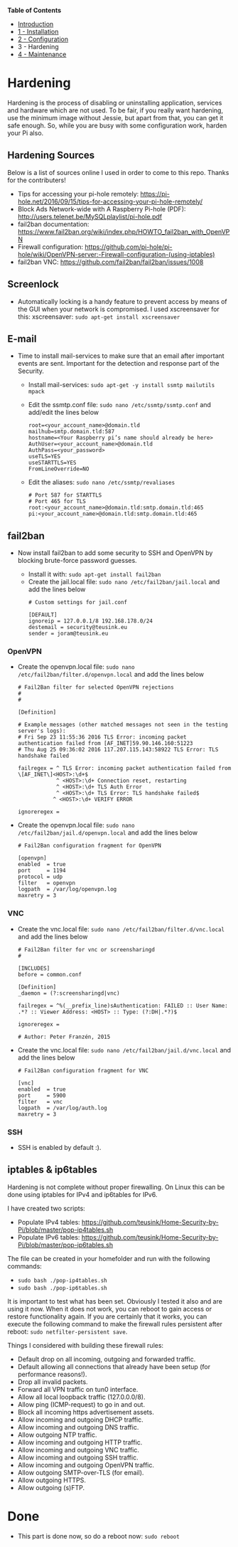 **Table of Contents**
- [Introduction](https://github.com/teusink/Home-Security-by-Pi/blob/master/README.md)
- [1 - Installation](https://github.com/teusink/Home-Security-by-Pi/blob/master/1-Installation.md)
- [2 - Configuration](https://github.com/teusink/Home-Security-by-Pi/blob/master/2-Configuration.md)
- 3 - Hardening
- [4 - Maintenance](https://github.com/teusink/Home-Security-by-Pi/blob/master/4-Maintenance.md)

# Hardening
Hardening is the process of disabling or uninstalling application, services and hardware which are not used. To be fair, if you really want hardening, use the minimum image without Jessie, but apart from that, you can get it safe enough. So, while you are busy with some configuration work, harden your Pi also.

## Hardening Sources
Below is a list of sources online I used in order to come to this repo. Thanks for the contributers!
- Tips for accessing your pi-hole remotely: https://pi-hole.net/2016/09/15/tips-for-accessing-your-pi-hole-remotely/
- Block Ads Network-wide with A Raspberry Pi-hole (PDF): http://users.telenet.be/MySQLplaylist/pi-hole.pdf
- fail2ban documentation: https://www.fail2ban.org/wiki/index.php/HOWTO_fail2ban_with_OpenVPN
- Firewall configuration: https://github.com/pi-hole/pi-hole/wiki/OpenVPN-server:-Firewall-configuration-(using-iptables)
- fail2ban VNC: https://github.com/fail2ban/fail2ban/issues/1008

## Screenlock
- Automatically locking is a handy feature to prevent access by means of the GUI when your network is compromised. I used xscreensaver for this: xscreensaver: `sudo apt-get install xscreensaver`

## E-mail
- Time to install mail-services to make sure that an email after important events are sent. Important for the detection and response part of the Security.

   - Install mail-services: `sudo apt-get -y install ssmtp mailutils mpack`
   - Edit the ssmtp.conf file: `sudo nano /etc/ssmtp/ssmtp.conf` and add/edit the lines below
      ```
      root=<your_account_name>@domain.tld
      mailhub=smtp.domain.tld:587
      hostname=<Your Raspberry pi’s name should already be here>
      AuthUser=<your_account_name>@domain.tld
      AuthPass=<your_password>
      useTLS=YES
      useSTARTTLS=YES
      FromLineOverride=NO 
      ```
      
   - Edit the aliases: `sudo nano /etc/ssmtp/revaliases`
      ```
      # Port 587 for STARTTLS
      # Port 465 for TLS
      root:<your_account_name>@domain.tld:smtp.domain.tld:465
      pi:<your_account_name>@domain.tld:smtp.domain.tld:465
      ```

## fail2ban
- Now install fail2ban to add some security to SSH and OpenVPN by blocking brute-force password guesses.

   - Install it with: `sudo apt-get install fail2ban`
   - Create the jail.local file: `sudo nano /etc/fail2ban/jail.local` and add the lines below
      ```
      # Custom settings for jail.conf

      [DEFAULT]
      ignoreip = 127.0.0.1/8 192.168.178.0/24
      destemail = security@teusink.eu
      sender = joram@teusink.eu
      ```

### OpenVPN
   - Create the openvpn.local file: `sudo nano /etc/fail2ban/filter.d/openvpn.local` and add the lines below
      ```
      # Fail2Ban filter for selected OpenVPN rejections
      #
      #
      
      [Definition]
      
      # Example messages (other matched messages not seen in the testing server's logs):
      # Fri Sep 23 11:55:36 2016 TLS Error: incoming packet authentication failed from [AF_INET]59.90.146.160:51223
      # Thu Aug 25 09:36:02 2016 117.207.115.143:58922 TLS Error: TLS handshake failed
      
      failregex = ^ TLS Error: incoming packet authentication failed from \[AF_INET\]<HOST>:\d+$
                  ^ <HOST>:\d+ Connection reset, restarting
                  ^ <HOST>:\d+ TLS Auth Error
                  ^ <HOST>:\d+ TLS Error: TLS handshake failed$
                 ^ <HOST>:\d+ VERIFY ERROR
      
      ignoreregex = 
      ```
   - Create the openvpn.local file: `sudo nano /etc/fail2ban/jail.d/openvpn.local` and add the lines below
      ```
      # Fail2Ban configuration fragment for OpenVPN

      [openvpn]
      enabled  = true
      port     = 1194
      protocol = udp
      filter   = openvpn
      logpath  = /var/log/openvpn.log
      maxretry = 3
      ```
### VNC
   - Create the vnc.local file: `sudo nano /etc/fail2ban/filter.d/vnc.local` and add the lines below
      ```
      # Fail2Ban filter for vnc or screensharingd
      #
      
      [INCLUDES]
      before = common.conf
      
      [Definition]
      _daemon = (?:screensharingd|vnc)
      
      failregex = ^%(__prefix_line)sAuthentication: FAILED :: User Name: .*? :: Viewer Address: <HOST> :: Type: (?:DH|.*?)$
      
      ignoreregex = 

      # Author: Peter Franzén, 2015
      ```
   - Create the vnc.local file: `sudo nano /etc/fail2ban/jail.d/vnc.local` and add the lines below
      ```
      # Fail2Ban configuration fragment for VNC

      [vnc]
      enabled  = true
      port     = 5900
      filter   = vnc
      logpath  = /var/log/auth.log
      maxretry = 3
      ```

### SSH
   - SSH is enabled by default :).

## iptables & ip6tables
Hardening is not complete without proper firewalling. On Linux this can be done using iptables for IPv4 and ip6tables for IPv6.

I have created two scripts:
- Populate IPv4 tables: https://github.com/teusink/Home-Security-by-Pi/blob/master/pop-ip4tables.sh
- Populate IPv6 tables: https://github.com/teusink/Home-Security-by-Pi/blob/master/pop-ip6tables.sh

The file can be created in your homefolder and run with the following commands:
- `sudo bash ./pop-ip4tables.sh`
- `sudo bash ./pop-ip6tables.sh`

It is important to test what has been set. Obviously I tested it also and are using it now. When it does not work, you can reboot to gain access or restore functionality again. If you are certainly that it works, you can execute the following command to make the firewall rules persistent after reboot: `sudo netfilter-persistent save`.

Things I considered with building these firewall rules:
- Default drop on all incoming, outgoing and forwarded traffic.
- Default allowing all connections that already have been setup (for performance reasons!).
- Drop all invalid packets.
- Forward all VPN traffic on tun0 interface.
- Allow all local loopback traffic (127.0.0.0/8).
- Allow ping (ICMP-request) to go in and out.
- Block all incoming https advertisement assets.
- Allow incoming and outgoing DHCP traffic.
- Allow incoming and outgoing DNS traffic.
- Allow outgoing NTP traffic.
- Allow incoming and outgoing HTTP traffic.
- Allow incoming and outgoing VNC traffic.
- Allow incoming and outgoing SSH traffic.
- Allow incoming and outgoing OpenVPN traffic.
- Allow outgoing SMTP-over-TLS (for email).
- Allow outgoing HTTPS.
- Allow outgoing (s)FTP.

# Done
- This part is done now, so do a reboot now: `sudo reboot`
